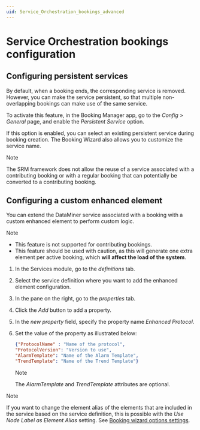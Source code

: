```yaml
---
uid: Service_Orchestration_bookings_advanced
---
```


# Service Orchestration bookings configuration

## Configuring persistent services

By default, when a booking ends, the corresponding service is removed. However, you can make the service persistent, so that multiple non-overlapping bookings can make use of the same service.

To activate this feature, in the Booking Manager app, go to the *Config* > *General* page, and enable the *Persistent Service* option.

If this option is enabled, you can select an existing persistent service during booking creation. The Booking Wizard also allows you to customize the service name.

> [!NOTE]
> The SRM framework does not allow the reuse of a service associated with a contributing booking or with a regular booking that can potentially be converted to a contributing booking. <!-- RN 30005 -->

## Configuring a custom enhanced element

<!-- RN 21215, 29890 -->

You can extend the DataMiner service associated with a booking with a custom enhanced element to perform custom logic.

> [!NOTE]
>
> - This feature is not supported for contributing bookings.
> - This feature should be used with caution, as this will generate one extra element per active booking, which **will affect the load of the system**.

1. In the Services module, go to the *definitions* tab.

1. Select the service definition where you want to add the enhanced element configuration.

1. In the pane on the right, go to the *properties* tab.

1. Click the *Add* button to add a property.

1. In the *new property* field, specify the property name *Enhanced Protocol*.

1. Set the value of the property as illustrated below:

   ```json
   {"ProtocolName" : "Name of the protocol", 
   "ProtocolVersion": "Version to use",
   "AlarmTemplate": "Name of the Alarm Template",
   "TrendTemplate": "Name of the Trend Template"}
   ```

   > [!NOTE]
   > The *AlarmTemplate* and *TrendTemplate* attributes are optional.

> [!NOTE]
> If you want to change the element alias of the elements that are included in the service based on the service definition, this is possible with the *Use Node Label as Element Alias* setting. See [Booking wizard options settings](xref:Booking_Manager_Config_tab#booking-wizard-options-settings).
